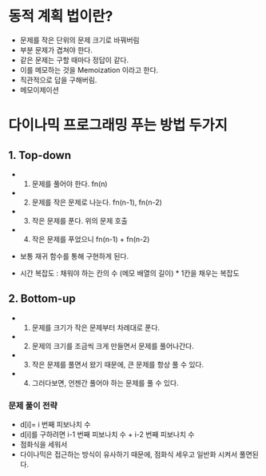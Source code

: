 # 동적 계획 법이란?

- 문제를 작은 단위의 문제 크기로 바꿔버림
- 부분 문제가 겹쳐야 한다.
- 같은 문제는 구할 때마다 정답이 같다. 
- 이를 메모하는 것을 Memoization 이라고 한다.
- 직관적으로 답을 구해버림.
- 메모이제이션


# 다이나믹 프로그래밍 푸는 방법 두가지

## 1. Top-down
- 1. 문제를 풀어야 한다. fn(n)
- 2. 문제를 작은 문제로 나눈다. fn(n-1), fn(n-2)
- 3. 작은 문제를 푼다. 위의 문제 호출
- 4. 작은 문제를 푸었으니 fn(n-1) + fn(n-2)

- 보통 재귀 함수를 통해 구현하게 된다.
- 시간 복잡도 : 채워야 하는 칸의 수 (메모 배열의 길이) * 1칸을 채우는 복잡도

## 2. Bottom-up
- 1. 문제를 크기가 작은 문제부터 차례대로 푼다.
- 2. 문제의 크기를 조금씩 크게 만들면서 문제를 풀어나간다.
- 3. 작은 문제를 풀면서 왔기 때문에, 큰 문제를 항상 풀 수 있다.
- 4. 그러다보면, 언젠간 풀어야 하는 문제를 풀 수 있다.


### 문제 풀이 전략
- d[i]= i 번째 피보나치 수
- d[i]를 구하려면 i-1 번째 피보나치 수 + i-2 번째 피보나치 수
- 점화식을 세워서 
- 다이나믹은 접근하는 방식이 유사하기 때문에, 점화식 세우고 일반화 시켜서 풀면된다.